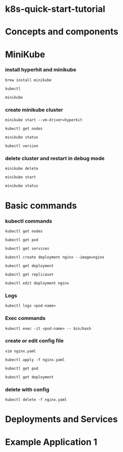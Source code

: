 # k8s-quick-start-tutorial

# Concepts and components

# MiniKube
### install hyperhit and minikube

`brew install minikube`

`kubectl`

`minikube`
### create minikube cluster
`minikube start --vm-driver=hyperkit`

`kubectl get nodes`

`minikube status`

`kubectl version`

### delete cluster and restart in debug mode
`minikube delete`

`minikube start`

`minikube status`

# Basic commands


### kubectl commands
`kubectl get nodes`

`kubectl get pod`

`kubectl get services`

`kubectl create deployment nginx --image=nginx`

`kubectl get deployment`

`kubectl get replicaset`

`kubectl edit deployment nginx`

### Logs
`kubectl logs <pod-name>`

### Exec commands
`kubectl exec -it <pod-name> -- bin/bash`


### create or edit config file
`vim nginx.yaml`

`kubectl apply -f nginx.yaml`

`kubectl get pod`

`kubectl get deployment`

### delete with config
`kubectl delete -f nginx.yaml`

# Deployments and Services

# Example Application 1